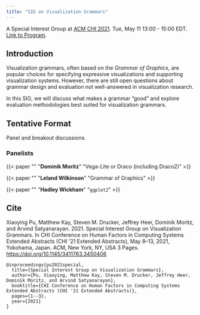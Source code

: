 ```yaml
---
title: "SIG on Visualization Grammars"
---
```



A Special Interest Group at [ACM CHI 2021](http://chi2021.acm.org/). Tue, May 11 13:00 - 15:00 EDT. [Link to Program](https://programs.sigchi.org/chi/2021/program/session/57295).

## Introduction

Visualization grammars, often based on the _Grammar of Graphics_, are popular choices for specifying expressive visualizations and supporting visualization systems. However, there are still open questions about grammar design and evaluation not well-answered
in visualization research. 

In this SIG, we will discuss what makes a grammar “good” and explore evaluation methodologies best suited for visualization grammars.


## Tentative Format

Panel and breakout discussions.


### Panelists

{{< paper ""
  "__Dominik Moritz__"
"Vega-Lite or Draco (including Draco2)" >}}

{{< paper ""
  "__Leland Wilkinson__"
"Grammar of Graphics" >}}

{{< paper ""
  "__Hadley Wickham__"
"`ggplot2`" >}}


## Cite

Xiaoying Pu, Matthew Kay, Steven M. Drucker, Jeffrey Heer, Dominik Moritz, and Arvind Satyanarayan. 2021. Special Interest Group on Visualization Grammars. In CHI Conference on Human Factors in Computing Systems Extended Abstracts (CHI '21 Extended Abstracts), May 8–13, 2021, Yokohama, Japan. ACM, New York, NY, USA 3 Pages. https://doi.org/10.1145/3411763.3450406

```
@inproceedings{pu2021special,
  title={Special Interest Group on Visualization Grammars},
  author={Pu, Xiaoying, Matthew Kay, Steven M. Drucker, Jeffrey Heer, Dominik Moritz, and Arvind Satyanarayan},
  booktitle={CHI Conference on Human Factors in Computing Systems Extended Abstracts (CHI '21 Extended Abstracts)},
  pages={1--3},
  year={2021}
}
```

